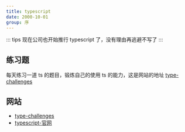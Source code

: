 ```yaml
---
title: typescript
date: 2000-10-01
group: 序
---
```


::: tips
现在公司也开始推行 typescript 了，没有理由再逃避不写了
:::

## 练习题

每天练习一道 ts 的题目，锻炼自己的使用 ts 的能力，这是网站的地址 [type-challenges](https://github.com/type-challenges/type-challenges/blob/main/README.zh-CN.md)

## 网站

- [type-challenges](https://github.com/type-challenges/type-challenges/blob/main/README.zh-CN.md)
- [typescript-官网](https://www.typescriptlang.org/)
